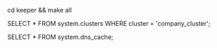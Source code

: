 cd keeper && make all

SELECT * FROM system.clusters WHERE cluster = 'company_cluster';

SELECT * FROM system.dns_cache;

